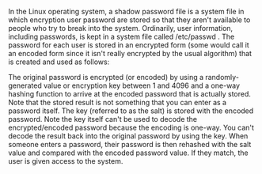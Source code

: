 In the Linux operating system, a shadow password file is a system file in which encryption user password are stored so that they aren't available to people who try to break into the system. Ordinarily, user information, including passwords, is kept in a system file called /etc/passwd . The password for each user is stored in an encrypted form (some would call it an encoded form since it isn't really encrypted by the usual algorithm) that is created and used as follows:

The original password is encrypted (or encoded) by using a randomly-generated value or encryption key between 1 and 4096 and a one-way hashing function to arrive at the encoded password that is actually stored. Note that the stored result is not something that you can enter as a password itself.
The key (referred to as the salt) is stored with the encoded password. Note the key itself can't be used to decode the encrypted/encoded password because the encoding is one-way. You can't decode the result back into the original password by using the key.
When someone enters a password, their password is then rehashed with the salt value and compared with the encoded password value. If they match, the user is given access to the system.
